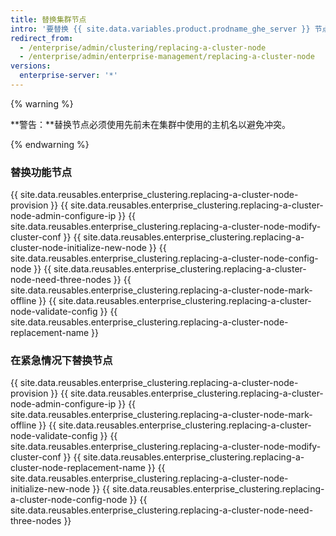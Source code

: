 ```yaml
---
title: 替换集群节点
intro: '要替换 {{ site.data.variables.product.prodname_ghe_server }} 节点，必须在集群配置文件 (cluster.conf) 中将受影响的节点标记为离线，然后添加替换节点。 如果节点发生故障，或者添加具有更多资源的节点以提高性能，则可能需要执行此操作。'
redirect_from:
  - /enterprise/admin/clustering/replacing-a-cluster-node
  - /enterprise/admin/enterprise-management/replacing-a-cluster-node
versions:
  enterprise-server: '*'
---
```


{% warning %}

**警告：**替换节点必须使用先前未在集群中使用的主机名以避免冲突。

{% endwarning %}

### 替换功能节点
{{ site.data.reusables.enterprise_clustering.replacing-a-cluster-node-provision }}
{{ site.data.reusables.enterprise_clustering.replacing-a-cluster-node-admin-configure-ip }}
{{ site.data.reusables.enterprise_clustering.replacing-a-cluster-node-modify-cluster-conf }}
{{ site.data.reusables.enterprise_clustering.replacing-a-cluster-node-initialize-new-node }}
{{ site.data.reusables.enterprise_clustering.replacing-a-cluster-node-config-node }}
{{ site.data.reusables.enterprise_clustering.replacing-a-cluster-node-need-three-nodes }}
{{ site.data.reusables.enterprise_clustering.replacing-a-cluster-node-mark-offline }}
{{ site.data.reusables.enterprise_clustering.replacing-a-cluster-node-validate-config }}
{{ site.data.reusables.enterprise_clustering.replacing-a-cluster-node-replacement-name }}

### 在紧急情况下替换节点
{{ site.data.reusables.enterprise_clustering.replacing-a-cluster-node-provision }}
{{ site.data.reusables.enterprise_clustering.replacing-a-cluster-node-admin-configure-ip }}
{{ site.data.reusables.enterprise_clustering.replacing-a-cluster-node-mark-offline }}
{{ site.data.reusables.enterprise_clustering.replacing-a-cluster-node-validate-config }}
{{ site.data.reusables.enterprise_clustering.replacing-a-cluster-node-modify-cluster-conf }}
{{ site.data.reusables.enterprise_clustering.replacing-a-cluster-node-replacement-name }}
{{ site.data.reusables.enterprise_clustering.replacing-a-cluster-node-initialize-new-node }}
{{ site.data.reusables.enterprise_clustering.replacing-a-cluster-node-config-node }}
{{ site.data.reusables.enterprise_clustering.replacing-a-cluster-node-need-three-nodes }}
